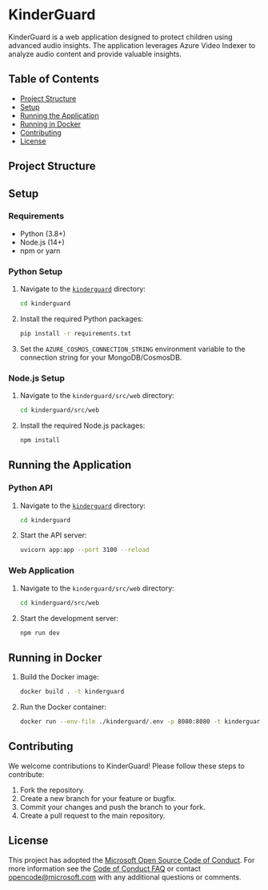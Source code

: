 # KinderGuard

KinderGuard is a web application designed to protect children using advanced audio insights. The application leverages Azure Video Indexer to analyze audio content and provide valuable insights.

## Table of Contents

- [Project Structure](#project-structure)
- [Setup](#setup)
- [Running the Application](#running-the-application)
- [Running in Docker](#running-in-docker)
- [Contributing](#contributing)
- [License](#license)

## Project Structure


## Setup

### Requirements

- Python (3.8+)
- Node.js (14+)
- npm or yarn

### Python Setup

1. Navigate to the [`kinderguard`](command:_github.copilot.openRelativePath?%5B%7B%22scheme%22%3A%22file%22%2C%22authority%22%3A%22%22%2C%22path%22%3A%22%2FUsers%2Fkarin.brisker%2Fkinderguard%2Fkinderguard%22%2C%22query%22%3A%22%22%2C%22fragment%22%3A%22%22%7D%2C%2201648d0c-ee00-45d8-bedb-99e8ff75446c%22%5D "/Users/karin.brisker/kinderguard/kinderguard") directory:

    ```bash
    cd kinderguard
    ```

2. Install the required Python packages:

    ```bash
    pip install -r requirements.txt
    ```

3. Set the `AZURE_COSMOS_CONNECTION_STRING` environment variable to the connection string for your MongoDB/CosmosDB.

### Node.js Setup

1. Navigate to the `kinderguard/src/web` directory:

    ```bash
    cd kinderguard/src/web
    ```

2. Install the required Node.js packages:

    ```bash
    npm install
    ```

## Running the Application

### Python API

1. Navigate to the [`kinderguard`](command:_github.copilot.openRelativePath?%5B%7B%22scheme%22%3A%22file%22%2C%22authority%22%3A%22%22%2C%22path%22%3A%22%2FUsers%2Fkarin.brisker%2Fkinderguard%2Fkinderguard%22%2C%22query%22%3A%22%22%2C%22fragment%22%3A%22%22%7D%2C%2201648d0c-ee00-45d8-bedb-99e8ff75446c%22%5D "/Users/karin.brisker/kinderguard/kinderguard") directory:

    ```bash
    cd kinderguard
    ```

2. Start the API server:

    ```bash
    uvicorn app:app --port 3100 --reload
    ```

### Web Application

1. Navigate to the `kinderguard/src/web` directory:

    ```bash
    cd kinderguard/src/web
    ```

2. Start the development server:

    ```bash
    npm run dev
    ```

## Running in Docker

1. Build the Docker image:

    ```bash
    docker build . -t kinderguard
    ```

2. Run the Docker container:

    ```bash
    docker run --env-file ./kinderguard/.env -p 8080:8080 -t kinderguard
    ```

## Contributing

We welcome contributions to KinderGuard! Please follow these steps to contribute:

1. Fork the repository.
2. Create a new branch for your feature or bugfix.
3. Commit your changes and push the branch to your fork.
4. Create a pull request to the main repository.

## License

This project has adopted the [Microsoft Open Source Code of Conduct](https://opensource.microsoft.com/codeofconduct/). For more information see the [Code of Conduct FAQ](https://opensource.microsoft.com/codeofconduct/faq/) or contact [opencode@microsoft.com](mailto:opencode@microsoft.com) with any additional questions or comments.
